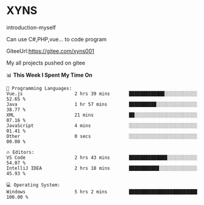 # XYNS
introduction-myself

Can use C#,PHP,vue... to code program

GiteeUrl:https://gitee.com/xyns001

My all projects pushed on gitee

<!--START_SECTION:waka-->
📊 **This Week I Spent My Time On** 

```text
💬 Programming Languages: 
Vue.js                   2 hrs 39 mins       █████████████░░░░░░░░░░░░   52.65 % 
Java                     1 hr 57 mins        ██████████░░░░░░░░░░░░░░░   38.77 % 
XML                      21 mins             ██░░░░░░░░░░░░░░░░░░░░░░░   07.16 % 
JavaScript               4 mins              ░░░░░░░░░░░░░░░░░░░░░░░░░   01.41 % 
Other                    0 secs              ░░░░░░░░░░░░░░░░░░░░░░░░░   00.00 % 

🔥 Editors: 
VS Code                  2 hrs 43 mins       ██████████████░░░░░░░░░░░   54.07 % 
IntelliJ IDEA            2 hrs 18 mins       ███████████░░░░░░░░░░░░░░   45.93 % 

💻 Operating System: 
Windows                  5 hrs 2 mins        █████████████████████████   100.00 % 
```


<!--END_SECTION:waka-->
